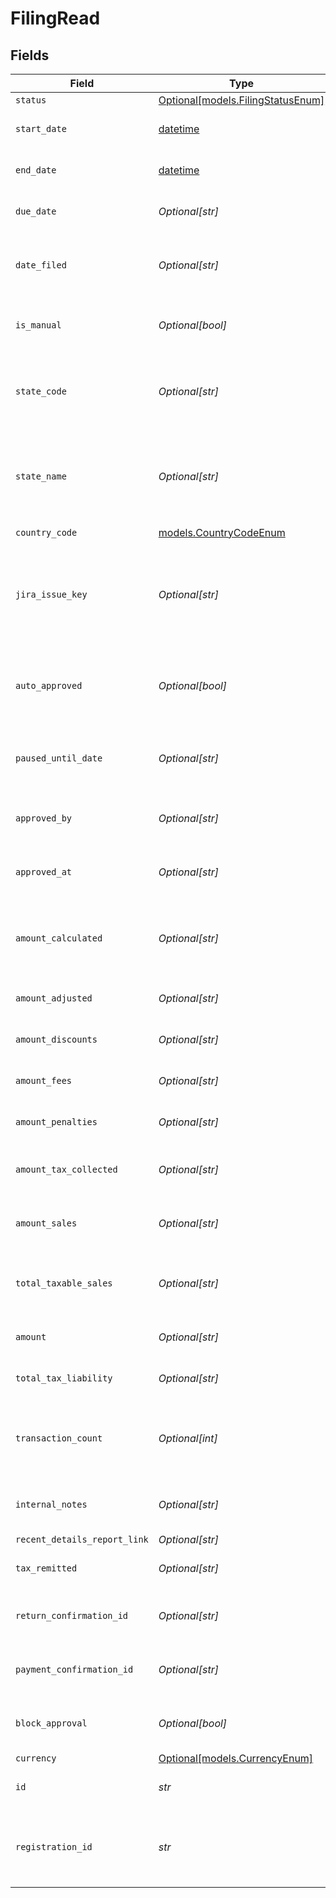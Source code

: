 # FilingRead


## Fields

| Field                                                                                     | Type                                                                                      | Required                                                                                  | Description                                                                               |
| ----------------------------------------------------------------------------------------- | ----------------------------------------------------------------------------------------- | ----------------------------------------------------------------------------------------- | ----------------------------------------------------------------------------------------- |
| `status`                                                                                  | [Optional[models.FilingStatusEnum]](../models/filingstatusenum.md)                        | :heavy_minus_sign:                                                                        | N/A                                                                                       |
| `start_date`                                                                              | [datetime](https://docs.python.org/3/library/datetime.html#datetime-objects)              | :heavy_check_mark:                                                                        | The start date of the filing period.                                                      |
| `end_date`                                                                                | [datetime](https://docs.python.org/3/library/datetime.html#datetime-objects)              | :heavy_check_mark:                                                                        | The end date of the filing period.                                                        |
| `due_date`                                                                                | *Optional[str]*                                                                           | :heavy_minus_sign:                                                                        | The due date of the filing.                                                               |
| `date_filed`                                                                              | *Optional[str]*                                                                           | :heavy_minus_sign:                                                                        | The date the filing was completed, if applicable.                                         |
| `is_manual`                                                                               | *Optional[bool]*                                                                          | :heavy_minus_sign:                                                                        | Indicates if the filing was done manually.                                                |
| `state_code`                                                                              | *Optional[str]*                                                                           | :heavy_minus_sign:                                                                        | The code of the state associated with the filing (e.g., IA, NY).                          |
| `state_name`                                                                              | *Optional[str]*                                                                           | :heavy_minus_sign:                                                                        | The name of the state associated with the filing<br/>        (e.g., Iowa, New York).      |
| `country_code`                                                                            | [models.CountryCodeEnum](../models/countrycodeenum.md)                                    | :heavy_check_mark:                                                                        | N/A                                                                                       |
| `jira_issue_key`                                                                          | *Optional[str]*                                                                           | :heavy_minus_sign:                                                                        | The associated JIRA issue key for tracking the filing,<br/>        if available. Can be null. |
| `auto_approved`                                                                           | *Optional[bool]*                                                                          | :heavy_minus_sign:                                                                        | Indicates if the filing was auto-approved. Defaults to false.                             |
| `paused_until_date`                                                                       | *Optional[str]*                                                                           | :heavy_minus_sign:                                                                        | Indicates the date when filing will be unpaused.                                          |
| `approved_by`                                                                             | *Optional[str]*                                                                           | :heavy_minus_sign:                                                                        | User ID of who approved the filing.                                                       |
| `approved_at`                                                                             | *Optional[str]*                                                                           | :heavy_minus_sign:                                                                        | Timestamp when the filing was approved.                                                   |
| `amount_calculated`                                                                       | *Optional[str]*                                                                           | :heavy_minus_sign:                                                                        | The calculated amount for the filing. Defaults to 0.00.                                   |
| `amount_adjusted`                                                                         | *Optional[str]*                                                                           | :heavy_minus_sign:                                                                        | Adjusted amount, if any.                                                                  |
| `amount_discounts`                                                                        | *Optional[str]*                                                                           | :heavy_minus_sign:                                                                        | Discounts applied to the filing.                                                          |
| `amount_fees`                                                                             | *Optional[str]*                                                                           | :heavy_minus_sign:                                                                        | Discounts applied to the amount.                                                          |
| `amount_penalties`                                                                        | *Optional[str]*                                                                           | :heavy_minus_sign:                                                                        | Penalties applied to the filing.                                                          |
| `amount_tax_collected`                                                                    | *Optional[str]*                                                                           | :heavy_minus_sign:                                                                        | Total tax collected during the filing period.                                             |
| `amount_sales`                                                                            | *Optional[str]*                                                                           | :heavy_minus_sign:                                                                        | Total sales amount during the filing period.                                              |
| `total_taxable_sales`                                                                     | *Optional[str]*                                                                           | :heavy_minus_sign:                                                                        | Total taxable amount during the filing period.                                            |
| `amount`                                                                                  | *Optional[str]*                                                                           | :heavy_minus_sign:                                                                        | Final amount due for the filing.                                                          |
| `total_tax_liability`                                                                     | *Optional[str]*                                                                           | :heavy_minus_sign:                                                                        | Total tax liability for the filing.                                                       |
| `transaction_count`                                                                       | *Optional[int]*                                                                           | :heavy_minus_sign:                                                                        | Total number of transactions associated with the filing.                                  |
| `internal_notes`                                                                          | *Optional[str]*                                                                           | :heavy_minus_sign:                                                                        | Notes or comments related to the filing.                                                  |
| `recent_details_report_link`                                                              | *Optional[str]*                                                                           | :heavy_minus_sign:                                                                        | N/A                                                                                       |
| `tax_remitted`                                                                            | *Optional[str]*                                                                           | :heavy_minus_sign:                                                                        | The amount of tax remitted.                                                               |
| `return_confirmation_id`                                                                  | *Optional[str]*                                                                           | :heavy_minus_sign:                                                                        | Return confirmation ID, if applicable.                                                    |
| `payment_confirmation_id`                                                                 | *Optional[str]*                                                                           | :heavy_minus_sign:                                                                        | Payment confirmation ID, if applicable.                                                   |
| `block_approval`                                                                          | *Optional[bool]*                                                                          | :heavy_minus_sign:                                                                        | Indicates if the filing can be approved.                                                  |
| `currency`                                                                                | [Optional[models.CurrencyEnum]](../models/currencyenum.md)                                | :heavy_minus_sign:                                                                        | N/A                                                                                       |
| `id`                                                                                      | *str*                                                                                     | :heavy_check_mark:                                                                        | Unique identifier for the filing.                                                         |
| `registration_id`                                                                         | *str*                                                                                     | :heavy_check_mark:                                                                        | Identifier for the registration associated with the filing.                               |